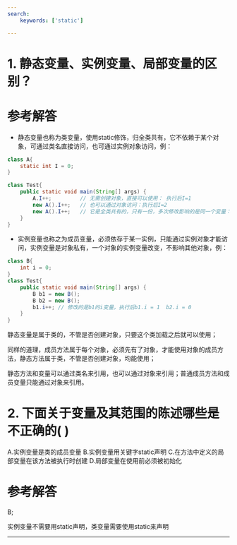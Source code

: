 ```yaml
---
search:
    keywords: ['static']

---
```



# 1. 静态变量、实例变量、局部变量的区别？

# 参考解答

* 静态变量也称为类变量，使用static修饰，归全类共有，它不依赖于某个对象，可通过类名直接访问，也可通过实例对象访问，例：
```java
class A{
    static int I = 0;
}

class Test{
    public static void main(String[] args) {
        A.I++;         // 无需创建对象，直接可以使用： 执行后I=1
        new A().I++;   // 也可以通过对象访问：执行后I=2
        new A().I++;   // 它是全类共有的，只有一份，多次修改影响的是同一个变量：执行后 I=3
    }
}
```

* 实例变量也称之为成员变量，必须依存于某一实例，只能通过实例对象才能访问，实例变量是对象私有，一个对象的实例变量改变，不影响其他对象，例：

```java
class B{
    int i = 0;
}
class Test{
    public static void main(String[] args) {
        B b1 = new B();
        B b2 = new B();
        b1.i++; // 修改的是b1的i变量，执行后b1.i = 1  b2.i = 0
    }
}
```


静态变量是属于类的，不管是否创建对象，只要这个类加载之后就可以使用；

同样的道理，成员方法属于每个对象，必须先有了对象，才能使用对象的成员方法，静态方法属于类，不管是否创建对象，均能使用；

静态方法和变量可以通过类名来引用，也可以通过对象来引用；普通成员方法和成员变量只能通过对象来引用。






# 2. 下面关于变量及其范围的陈述哪些是不正确的( )

A.实例变量是类的成员变量
B.实例变量用关键字static声明
C.在方法中定义的局部变量在该方法被执行时创建
D.局部变量在使用前必须被初始化


# 参考解答

B;

实例变量不需要用static声明，类变量需要使用static来声明

---

